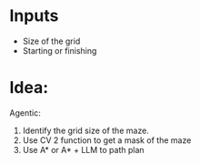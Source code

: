 # Inputs
* Size of the grid
* Starting or finishing 


# Idea:

Agentic: 

1. Identify the grid size of the maze.
2. Use CV 2 function to get a mask of the maze
3. Use A* or A* + LLM to path plan
